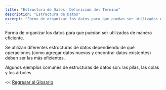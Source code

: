 ```yaml
---
title: "Estructura de Datos: Definición del Término"
description: "Estructura de Datos"
excerpt: "Forma de organizar los datos para que puedan ser utilizados de manera eficiente."
---
```


Forma de organizar los datos para que puedan ser utilizados de manera eficiente.

Se utilizan diferentes estructuras de datos dependiendo de qué operaciones (como agregar datos nuevos y encontrar datos existentes) deben ser las más eficientes.

Algunos ejemplos comunes de estructuras de datos son: las pilas, las colas y los árboles.

<< [Regresar al Glosario](https://ciberninjas.com/glosario/ "Regresar a la Página Principal del Glosario")